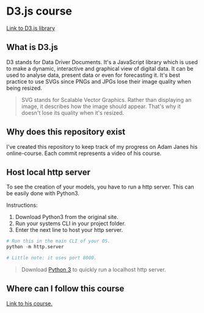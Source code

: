 # D3.js course

[Link to D3.js library](https://d3js.org)

## What is D3.js

D3 stands for Data Driver Documents. It's a JavaScript library which is used to make a dynamic, interactive and graphical view of digital data. It can be used to analyse data, present data or even for forecasting it. It's best practice to use SVGs since PNGs and JPGs lose their image quality when being resized.

> SVG stands for Scalable Vector Graphics. Rather than displaying an image, it describes how the image should appear. That's why it doesn't lose its quality when it's resized.

## Why does this repository exist

I've created this repository to keep track of my progress on Adam Janes his online-course. Each commit represents a video of his course.

## Host local http server

To see the creation of your models, you have to run a http server. This can be easily done with Python3.

Instructions:

1) Download Python3 from the original site.
2) Run your systems CLI in your project folder.
3) Enter the next line to host your http server.

```python
# Run this in the main CLI of your OS.
python -m http.server

# Little note: it uses port 8000.
```

> Download [Python 3](https://www.python.org/downloads/) to quickly run a localhost http server.

## Where can I follow this course

[Link to his course.](https://www.udemy.com/course/masteringd3js/)
